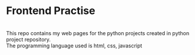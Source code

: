 # Frontend Practise
<br>
This repo contains my web pages for the python projects created in python project repository.
<br>
The programming language used is html, css, javascript
